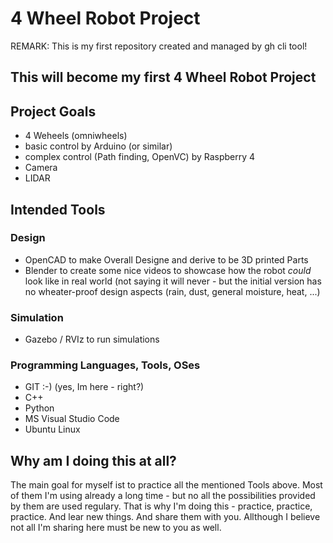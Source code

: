 # 4 Wheel Robot Project

REMARK: This is my first repository created and managed by gh cli tool!

## This will become my first 4 Wheel Robot Project

## Project Goals

- 4 Weheels (omniwheels)
- basic control by Arduino (or similar)
- complex control (Path finding, OpenVC) by Raspberry 4
- Camera
- LIDAR


## Intended Tools

### Design 
- OpenCAD to make Overall Designe and derive to be 3D printed Parts
- Blender to create some nice videos to showcase how the robot *could* look like in real world
  (not saying it will never - but the initial version has no wheater-proof design aspects (rain, dust, general moisture, heat, ...)

### Simulation

- Gazebo / RVIz to run simulations 

### Programming Languages, Tools, OSes
- GIT :-) (yes, Im here - right?)
- C++ 
- Python
- MS Visual Studio Code
- Ubuntu Linux



## Why am I doing this at all?

The main goal for myself ist to practice all the mentioned Tools above.
Most of them I'm using already a long time - but no all the possibilities provided by them are used regulary.
That is why I'm doing this - practice, practice, practice. And lear new things. And share them with you.
Allthough I believe not all I'm sharing here must be new to you as well.








